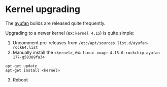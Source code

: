 # Kernel upgrading

The [ayufan](https://github.com/ayufan-rock64/linux-build/releases) builds are released quite frequently.

Upgrading to a newer kernel (ex: `kernel 4.15`) is quite simple:

  1. Uncomment pre-releases from `/etc/apt/sources.list.d/ayufan-rock64.list `
  2. Manually install the `<kernel>`, ex: `linux-image-4.15.0-rockchip-ayufan-177-g59389fa34`

```
apt-get update
apt-get install <kernel>
```

  3. Reboot
